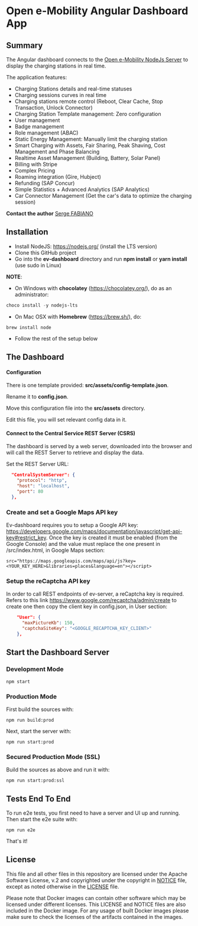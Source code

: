 # Open e-Mobility Angular Dashboard App

## Summary

The Angular dashboard connects to the [Open e-Mobility NodeJs Server](https://github.com/sap-labs-france/ev-server) to display the charging stations in real time.

The application features:

* Charging Stations details and real-time statuses
* Charging sessions curves in real time
* Charging stations remote control (Reboot, Clear Cache, Stop Transaction, Unlock Connector)
* Charging Station Template management: Zero configuration
* User management
* Badge management
* Role management (ABAC)
* Static Energy Management: Manually limit the charging station
* Smart Charging with Assets, Fair Sharing, Peak Shaving, Cost Management and Phase Balancing
* Realtime Asset Management (Building, Battery, Solar Panel) 
* Billing with Stripe
* Complex Pricing
* Roaming integration (Gire, Hubject)
* Refunding (SAP Concur)
* Simple Statistics + Advanced Analytics (SAP Analytics)
* Car Connector Management (Get the car's data to optimize the charging session)

**Contact the author** <a href="https://www.linkedin.com/in/serge-fabiano-a420a218/" target="_blank">Serge FABIANO</a>

## Installation

* Install NodeJS: https://nodejs.org/ (install the LTS version)
* Clone this GitHub project
* Go into the **ev-dashboard** directory and run **npm install** or **yarn install** (use sudo in Linux)

**NOTE**:

* On Windows with **chocolatey** (https://chocolatey.org/), do as an administrator:

```powershell
choco install -y nodejs-lts
```

* On Mac OSX with **Homebrew** (https://brew.sh/), do:

```shell
brew install node
```

* Follow the rest of the setup below

## The Dashboard

#### Configuration

There is one template provided: **src/assets/config-template.json**.

Rename it to **config.json**.

Move this configuration file into the **src/assets** directory.

Edit this file, you will set relevant config data in it.

#### Connect to the Central Service REST Server (CSRS)

The dashboard is served by a web server, downloaded into the browser and will call the REST Server to retrieve and display the data.

Set the REST Server URL:

```json
  "CentralSystemServer": {
    "protocol": "http",
    "host": "localhost",
    "port": 80
  },
```

### Create and set a Google Maps API key
Ev-dashboard requires you to setup a Google API key: https://developers.google.com/maps/documentation/javascript/get-api-key#restrict_key.
Once the key is created it must be enabled (from the Google Console) and the value must replace the one present in /src/index.html, in Google Maps section:

	src="https://maps.googleapis.com/maps/api/js?key=<YOUR_KEY_HERE>&libraries=places&language=en"></script>

### Setup the reCaptcha API key
In order to call REST endpoints of ev-server, a reCaptcha key is required. Refers to this link https://www.google.com/recaptcha/admin/create to create one then copy the client key in config.json, in User section:

```json 
	"User": {
	  "maxPictureKb": 150,
	  "captchaSiteKey": "<GOOGLE_RECAPTCHA_KEY_CLIENT>"
	},
```

## Start the Dashboard Server

### Development Mode

```shell
npm start
```

### Production Mode

First build the sources with:
```shell
npm run build:prod
```

Next, start the server with:
```shell
npm run start:prod
```

### Secured Production Mode (SSL)

Build the sources as above and run it with:
```shell
npm run start:prod:ssl
```

## Tests End To End

To run e2e tests, you first need to have a server and UI up and running. Then start the e2e suite with:
```shell
npm run e2e
```

That's it!

## License

This file and all other files in this repository are licensed under the Apache Software License, v.2 and copyrighted under the copyright in [NOTICE](NOTICE) file, except as noted otherwise in the [LICENSE](LICENSE) file.

Please note that Docker images can contain other software which may be licensed under different licenses. This LICENSE and NOTICE files are also included in the Docker image. For any usage of built Docker images please make sure to check the licenses of the artifacts contained in the images.
